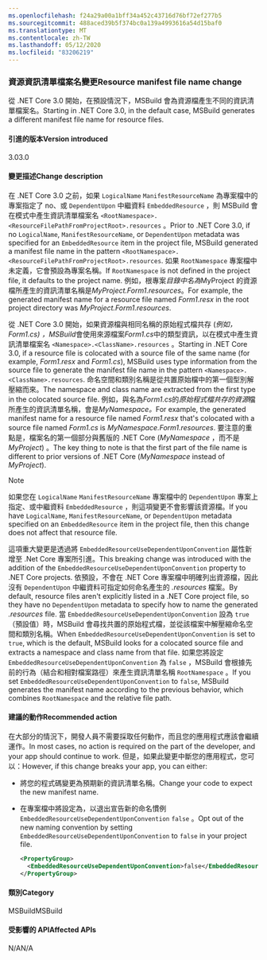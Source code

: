 ```yaml
---
ms.openlocfilehash: f24a29a00a1bff34a452c43716d76bf72ef277b5
ms.sourcegitcommit: 488aced39b5f374bc0a139a4993616a54d15baf0
ms.translationtype: MT
ms.contentlocale: zh-TW
ms.lasthandoff: 05/12/2020
ms.locfileid: "83206219"
---
```

### <a name="resource-manifest-file-name-change"></a><span data-ttu-id="3aaf6-101">資源資訊清單檔案名變更</span><span class="sxs-lookup"><span data-stu-id="3aaf6-101">Resource manifest file name change</span></span>

<span data-ttu-id="3aaf6-102">從 .NET Core 3.0 開始，在預設情況下，MSBuild 會為資源檔產生不同的資訊清單檔案名。</span><span class="sxs-lookup"><span data-stu-id="3aaf6-102">Starting in .NET Core 3.0, in the default case, MSBuild generates a different manifest file name for resource files.</span></span>

#### <a name="version-introduced"></a><span data-ttu-id="3aaf6-103">引進的版本</span><span class="sxs-lookup"><span data-stu-id="3aaf6-103">Version introduced</span></span>

<span data-ttu-id="3aaf6-104">3.0</span><span class="sxs-lookup"><span data-stu-id="3aaf6-104">3.0</span></span>

#### <a name="change-description"></a><span data-ttu-id="3aaf6-105">變更描述</span><span class="sxs-lookup"><span data-stu-id="3aaf6-105">Change description</span></span>

<span data-ttu-id="3aaf6-106">在 .NET Core 3.0 之前，如果 `LogicalName` `ManifestResourceName` 為專案檔中的專案指定了 no、或 `DependentUpon` 中繼資料 `EmbeddedResource` ，則 MSBuild 會在模式中產生資訊清單檔案名 `<RootNamespace>.<ResourceFilePathFromProjectRoot>.resources` 。</span><span class="sxs-lookup"><span data-stu-id="3aaf6-106">Prior to .NET Core 3.0, if no `LogicalName`, `ManifestResourceName`, or `DependentUpon` metadata was specified for an `EmbeddedResource` item in the project file, MSBuild generated a manifest file name in the pattern `<RootNamespace>.<ResourceFilePathFromProjectRoot>.resources`.</span></span> <span data-ttu-id="3aaf6-107">如果 `RootNamespace` 專案檔中未定義，它會預設為專案名稱。</span><span class="sxs-lookup"><span data-stu-id="3aaf6-107">If `RootNamespace` is not defined in the project file, it defaults to the project name.</span></span> <span data-ttu-id="3aaf6-108">例如，根專案*目錄中名為*MyProject 的資源檔所產生的資訊清單名稱是*MyProject.Form1.resources*。</span><span class="sxs-lookup"><span data-stu-id="3aaf6-108">For example, the generated manifest name for a resource file named *Form1.resx* in the root project directory was *MyProject.Form1.resources*.</span></span>

<span data-ttu-id="3aaf6-109">從 .NET Core 3.0 開始，如果資源檔與相同名稱的原始程式檔共存 (*例如，Form1.cs) ，MSBuild*會使用來源檔案*Form1.cs*中的類型資訊，以在模式中產生資訊清單檔案名 `<Namespace>.<ClassName>.resources` 。</span><span class="sxs-lookup"><span data-stu-id="3aaf6-109">Starting in .NET Core 3.0, if a resource file is colocated with a source file of the same name (for example, *Form1.resx* and *Form1.cs*), MSBuild uses type information from the source file to generate the manifest file name in the pattern `<Namespace>.<ClassName>.resources`.</span></span> <span data-ttu-id="3aaf6-110">命名空間和類別名稱是從共置原始檔中的第一個型別解壓縮而來。</span><span class="sxs-lookup"><span data-stu-id="3aaf6-110">The namespace and class name are extracted from the first type in the colocated source file.</span></span> <span data-ttu-id="3aaf6-111">例如，與名為*Form1.cs*的*原始程式檔共存的資源*檔所產生的資訊清單名稱，會是*MyNamespace。*</span><span class="sxs-lookup"><span data-stu-id="3aaf6-111">For example, the generated manifest name for a resource file named *Form1.resx* that's colocated with a source file named *Form1.cs* is *MyNamespace.Form1.resources*.</span></span> <span data-ttu-id="3aaf6-112">要注意的重點是，檔案名的第一個部分與舊版的 .NET Core (*MyNamespace* ，而不是 *MyProject*) 。</span><span class="sxs-lookup"><span data-stu-id="3aaf6-112">The key thing to note is that the first part of the file name is different to prior versions of .NET Core (*MyNamespace* instead of *MyProject*).</span></span>

> [!NOTE]
> <span data-ttu-id="3aaf6-113">如果您在 `LogicalName` `ManifestResourceName` 專案檔中的 `DependentUpon` 專案上指定、或中繼資料 `EmbeddedResource` ，則這項變更不會影響該資源檔。</span><span class="sxs-lookup"><span data-stu-id="3aaf6-113">If you have `LogicalName`, `ManifestResourceName`, or `DependentUpon` metadata specified on an `EmbeddedResource` item in the project file, then this change does not affect that resource file.</span></span>

<span data-ttu-id="3aaf6-114">這項重大變更是透過將 `EmbeddedResourceUseDependentUponConvention` 屬性新增至 .Net Core 專案所引進。</span><span class="sxs-lookup"><span data-stu-id="3aaf6-114">This breaking change was introduced with the addition of the `EmbeddedResourceUseDependentUponConvention` property to .NET Core projects.</span></span> <span data-ttu-id="3aaf6-115">依預設，不會在 .NET Core 專案檔中明確列出資源檔，因此沒有 `DependentUpon` 中繼資料可指定如何命名產生的 *.resources* 檔案。</span><span class="sxs-lookup"><span data-stu-id="3aaf6-115">By default, resource files aren't explicitly listed in a .NET Core project file, so they have no `DependentUpon` metadata to specify how to name the generated *.resources* file.</span></span> <span data-ttu-id="3aaf6-116">當 `EmbeddedResourceUseDependentUponConvention` 設為 `true` （預設值）時，MSBuild 會尋找共置的原始程式檔，並從該檔案中解壓縮命名空間和類別名稱。</span><span class="sxs-lookup"><span data-stu-id="3aaf6-116">When `EmbeddedResourceUseDependentUponConvention` is set to `true`, which is the default, MSBuild looks for a colocated source file and extracts a namespace and class name from that file.</span></span> <span data-ttu-id="3aaf6-117">如果您將設定 `EmbeddedResourceUseDependentUponConvention` 為 `false` ，MSBuild 會根據先前的行為（結合和相對檔案路徑）來產生資訊清單名稱 `RootNamespace` 。</span><span class="sxs-lookup"><span data-stu-id="3aaf6-117">If you set `EmbeddedResourceUseDependentUponConvention` to `false`, MSBuild generates the manifest name according to the previous behavior, which combines `RootNamespace` and the relative file path.</span></span>

#### <a name="recommended-action"></a><span data-ttu-id="3aaf6-118">建議的動作</span><span class="sxs-lookup"><span data-stu-id="3aaf6-118">Recommended action</span></span>

<span data-ttu-id="3aaf6-119">在大部分的情況下，開發人員不需要採取任何動作，而且您的應用程式應該會繼續運作。</span><span class="sxs-lookup"><span data-stu-id="3aaf6-119">In most cases, no action is required on the part of the developer, and your app should continue to work.</span></span> <span data-ttu-id="3aaf6-120">但是，如果此變更中斷您的應用程式，您可以：</span><span class="sxs-lookup"><span data-stu-id="3aaf6-120">However, if this change breaks your app, you can either:</span></span>

- <span data-ttu-id="3aaf6-121">將您的程式碼變更為預期新的資訊清單名稱。</span><span class="sxs-lookup"><span data-stu-id="3aaf6-121">Change your code to expect the new manifest name.</span></span>

- <span data-ttu-id="3aaf6-122">在專案檔中將設定為，以退出宣告新的命名慣例 `EmbeddedResourceUseDependentUponConvention` `false` 。</span><span class="sxs-lookup"><span data-stu-id="3aaf6-122">Opt out of the new naming convention by setting `EmbeddedResourceUseDependentUponConvention` to `false` in your project file.</span></span>

  ```xml
  <PropertyGroup>
    <EmbeddedResourceUseDependentUponConvention>false</EmbeddedResourceUseDependentUponConvention>
  </PropertyGroup>
  ```

#### <a name="category"></a><span data-ttu-id="3aaf6-123">類別</span><span class="sxs-lookup"><span data-stu-id="3aaf6-123">Category</span></span>

<span data-ttu-id="3aaf6-124">MSBuild</span><span class="sxs-lookup"><span data-stu-id="3aaf6-124">MSBuild</span></span>

#### <a name="affected-apis"></a><span data-ttu-id="3aaf6-125">受影響的 API</span><span class="sxs-lookup"><span data-stu-id="3aaf6-125">Affected APIs</span></span>

<span data-ttu-id="3aaf6-126">N/A</span><span class="sxs-lookup"><span data-stu-id="3aaf6-126">N/A</span></span>
